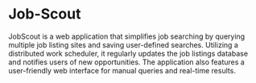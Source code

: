 # Job-Scout
JobScout is a web application that simplifies job searching by querying multiple job listing sites and saving user-defined searches. Utilizing a distributed work scheduler, it regularly updates the job listings database and notifies users of new opportunities. The application also features a user-friendly web interface for manual queries and real-time results.

